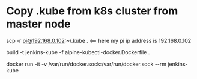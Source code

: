 # Copy .kube from k8s cluster from master node

scp -r pi@192.168.0.102:~/.kube . <== here my pi ip address is 192.168.0.102

build -t jenkins-kube -f alpine-kubectl-docker.Dockerfile .

docker run -it -v /var/run/docker.sock:/var/run/docker.sock --rm jenkins-kube

